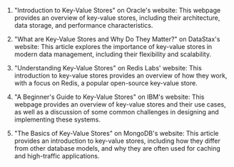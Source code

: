 

1. "Introduction to Key-Value Stores" on Oracle's website: This webpage provides an overview of key-value stores, including their architecture, data storage, and performance characteristics.

2. "What are Key-Value Stores and Why Do They Matter?" on DataStax's website: This article explores the importance of key-value stores in modern data management, including their flexibility and scalability.

3. "Understanding Key-Value Stores" on Redis Labs' website: This introduction to key-value stores provides an overview of how they work, with a focus on Redis, a popular open-source key-value store.

4. "A Beginner's Guide to Key-Value Stores" on IBM's website: This webpage provides an overview of key-value stores and their use cases, as well as a discussion of some common challenges in designing and implementing these systems.

5. "The Basics of Key-Value Stores" on MongoDB's website: This article provides an introduction to key-value stores, including how they differ from other database models, and why they are often used for caching and high-traffic applications.